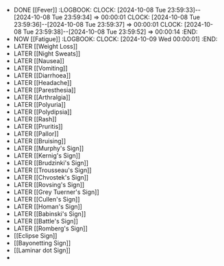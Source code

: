 - DONE [[Fever]]
  :LOGBOOK:
  CLOCK: [2024-10-08 Tue 23:59:33]--[2024-10-08 Tue 23:59:34] =>  00:00:01
  CLOCK: [2024-10-08 Tue 23:59:36]--[2024-10-08 Tue 23:59:37] =>  00:00:01
  CLOCK: [2024-10-08 Tue 23:59:38]--[2024-10-08 Tue 23:59:52] =>  00:00:14
  :END:
- NOW [[Fatigue]]
  :LOGBOOK:
  CLOCK: [2024-10-09 Wed 00:00:01]
  :END:
- LATER [[Weight Loss]]
- LATER [[Night Sweats]]
- LATER [[Nausea]]
- LATER [[Vomiting]]
- LATER [[Diarrhoea]]
- LATER [[Headache]]
- LATER [[Paresthesia]]
- LATER [[Arthralgia]]
- LATER [[Polyuria]]
- LATER [[Polydipsia]]
- LATER [[Rash]]
- LATER [[Pruritis]]
- LATER [[Pallor]]
- LATER [[Bruising]]
- LATER [[Murphy's Sign]]
- LATER [[Kernig's Sign]]
- LATER [[Brudzinki's Sign]]
- LATER [[Trousseau's Sign]]
- LATER [[Chvostek's Sign]]
- LATER [[Rovsing's Sign]]
- LATER [[Grey Tuerner's Sign]]
- LATER [[Cullen's Sign]]
- LATER [[Homan's Sign]]
- LATER [[Babinski's Sign]]
- LATER [[Battle's Sign]]
- LATER [[Romberg's Sign]]
- [[Eclipse Sign]]
- [[Bayonetting Sign]]
- [[Laminar dot Sign]]
-